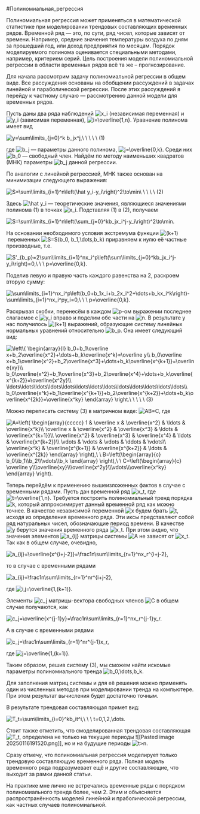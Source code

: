 #Полиномиальная_регрессия 

  
Полиномиальная регрессия может применяться в математической статистике при моделировании трендовых составляющих временных рядов. Временной ряд — это, по сути, ряд чисел, которые зависят от времени. Например, средние значения температуры воздуха по дням за прошедший год, или доход предприятия по месяцам. Порядок моделируемого полинома оценивается специальными методами, например, критерием серий. Цель построения модели полиномиальной регрессии в области временных рядов всё та же – прогнозирование.

  

Для начала рассмотрим задачу полиномиальной регрессии в общем виде. Все рассуждения основаны на обобщении рассуждений в задачах линейной и параболической регрессии. После этих рассуждений я перейду к частному случаю — рассмотрению данной модели для временных рядов.

  

Пусть даны два ряда наблюдений ![$x_i$](https://habrastorage.org/getpro/habr/formulas/42f/173/c29/42f173c2992cf2826d484e0dac62fb74.svg) (независимая переменная) и ![$y_i$](https://habrastorage.org/getpro/habr/formulas/98f/639/4b2/98f6394b2bd98b852bb0895b97d55e9f.svg) (зависимая переменная), ![$i=\overline{1,n}$](https://habrastorage.org/getpro/habr/formulas/365/5d5/3e0/3655d53e0cf683a837cbd61872a27d7d.svg). Уравнение полинома имеет вид

![$y=\sum\limits_{j=0}^k b_jx^j,\ \ \ \ \ (1)$](https://habrastorage.org/getpro/habr/formulas/eb3/626/55d/eb362655db6c80e32cf168c8dbefcc04.svg)

  
где ![$b_j$](https://habrastorage.org/getpro/habr/formulas/295/925/e0b/295925e0b0eb6a2039fe9de6dcb7a83d.svg) — параметры данного полинома, ![$j=\overline{0,k}$](https://habrastorage.org/getpro/habr/formulas/129/85e/1f5/12985e1f5be10aec32d375ffc83d3100.svg). Среди них ![$b_0$](https://habrastorage.org/getpro/habr/formulas/e6e/20b/248/e6e20b248276fc26ef4a0c922d610844.svg) — свободный член. Найдём по методу наименьших квадратов (МНК) параметры ![$b_j$](https://habrastorage.org/getpro/habr/formulas/295/925/e0b/295925e0b0eb6a2039fe9de6dcb7a83d.svg) данной регрессии.  

По аналогии с линейной регрессией, МНК также основан на минимизации следующего выражения:

![$S=\sum\limits_{i=1}^n\left(\hat y_i-y_i\right)^2\to\min\ \ \ \ \ (2)$](https://habrastorage.org/getpro/habr/formulas/649/cfd/7a7/649cfd7a7590d71835877c4e89121517.svg)

  
  

Здесь ![$\hat y_i$](https://habrastorage.org/getpro/habr/formulas/baa/8d8/21a/baa8d821ad480859c78f0226817db13d.svg) — теоретические значения, являющиеся значениями полинома (1) в точках ![$x_i$](https://habrastorage.org/getpro/habr/formulas/42f/173/c29/42f173c2992cf2826d484e0dac62fb74.svg). Подставляя (1) в (2), получаем

![$S=\sum\limits_{i=1}^n\left(\sum_{j=0}^kb_jx_i^j-y_i\right)^2\to\min.$](https://habrastorage.org/getpro/habr/formulas/149/7b3/d6e/1497b3d6ec2f0efff45c0c255e564a08.svg)

  
  

На основании необходимого условия экстремума функции ![$(k+1)$](https://habrastorage.org/getpro/habr/formulas/932/e9b/2af/932e9b2af48adb6b659ec73fd4e98c6f.svg) переменных ![$S=S(b_0, b_1,\dots,b_k)$](https://habrastorage.org/getpro/habr/formulas/a21/595/326/a215953267bd5e9f0bfe007292b9a414.svg) приравняем к нулю её частные производные, т.е.

![$S'_{b_p}=2\sum\limits_{i=1}^nx_i^p\left(\sum\limits_{j=0}^kb_jx_i^j-y_i\right)=0,\ \ \ p=\overline{0,k}.$](https://habrastorage.org/getpro/habr/formulas/302/086/d1f/302086d1ff0faa0f86a950c55e95ca6f.svg)

  
Поделив левую и правую часть каждого равенства на 2, раскроем вторую сумму:

![$\sum\limits_{i=1}^nx_i^p\left(b_0+b_1x_i+b_2x_i^2+\dots+b_kx_i^k\right)-\sum\limits_{i=1}^nx_i^py_i=0,\ \ \ p=\overline{0,k}.$](https://habrastorage.org/getpro/habr/formulas/de7/336/1ce/de73361ce53b4fd6bd881f4c483ffbf7.svg)

  
Раскрывая скобки, перенесём в каждом ![$p$](https://habrastorage.org/getpro/habr/formulas/839/f25/c27/839f25c2746382debd4f08ea25ad5ecf.svg)-ом выражении последнее слагаемое с ![$y_i$](https://habrastorage.org/getpro/habr/formulas/98f/639/4b2/98f6394b2bd98b852bb0895b97d55e9f.svg) вправо и поделим обе части на ![$n$](https://habrastorage.org/getpro/habr/formulas/08d/9fa/efb/08d9faefbe272bdf8fbb80773542e343.svg). В результате у нас получилось ![$(k+1)$](https://habrastorage.org/getpro/habr/formulas/932/e9b/2af/932e9b2af48adb6b659ec73fd4e98c6f.svg) выражений, образующие систему линейных нормальных уравнений относительно ![$b_p$](https://habrastorage.org/getpro/habr/formulas/61b/3f0/df9/61b3f0df9b585640d46f650fa7ff3abf.svg). Она имеет следующий вид:  

![$\left\{ \begin{array}{l} b_0+b_1\overline x+b_2\overline{x^2}+\dots+b_k\overline{x^k}=\overline y\\ b_0\overline x+b_1\overline{x^2}+b_2\overline{x^3}+\dots+b_k\overline{x^{k+1}}=\overline{xy}\\ b_0\overline{x^2}+b_1\overline{x^3}+b_2\overline{x^4}+\dots+b_k\overline{x^{k+2}}=\overline{x^2y}\\ \ldots\ldots\ldots\ldots\ldots\ldots\ldots\ldots\ldots\ldots\ldots\ldots\ldots\\ b_0\overline{x^k}+b_1\overline{x^{k+1}}+b_2\overline{x^{k+2}}+\dots+b_k\overline{x^{2k}}=\overline{x^ky} \end{array} \right.\ \ \ \ \ (3)$](https://habrastorage.org/getpro/habr/formulas/3e7/c2b/7c7/3e7c2b7c73c1c893c6c195a002bac78f.svg)

  

Можно переписать систему (3) в матричном виде: ![$AB=C$](https://habrastorage.org/getpro/habr/formulas/ef2/0e8/404/ef20e84048af3dc5266b06fc8c095df8.svg), где

  

![$A=\left( \begin{array}{ccccc} 1 & \overline x & \overline{x^2} & \ldots & \overline{x^k}\\ \overline x & \overline{x^2} & \overline{x^3} & \ldots & \overline{x^{k+1}}\\ \overline{x^2} & \overline{x^3} & \overline{x^4} & \ldots & \overline{x^{k+2}}\\ \vdots & \vdots & \vdots & \ddots & \vdots\\ \overline{x^k} & \overline{x^{k+1}} & \overline{x^{k+2}} & \ldots & \overline{x^{2k}} \end{array} \right),\ \ B=\left(\begin{array}{c} b_0\\b_1\\b_2\\\vdots\\b_k \end{array} \right),\ \ C=\left(\begin{array}{c} \overline y\\\overline{xy}\\\overline{x^2y}\\\vdots\\\overline{x^ky} \end{array} \right).$](https://habrastorage.org/getpro/habr/formulas/0f1/85a/e93/0f185ae938f167a219e2ea7447c5814d.svg)

  

Теперь перейдём к применению вышеизложенных фактов в случае с временными рядами. Пусть дан временной ряд ![$x_t$](https://habrastorage.org/getpro/habr/formulas/8c8/de3/1b3/8c8de31b3312d0b35a7b6f7a06fa25e4.svg), где ![$t=\overline{1,n}$](https://habrastorage.org/getpro/habr/formulas/ce3/69f/32c/ce369f32cf5c40a3a4fbcff7710a9f3c.svg). Требуется построить полиномиальный тренд порядка ![$k$](https://habrastorage.org/getpro/habr/formulas/16d/a50/7b2/16da507b2fc389688ef0659939dcc647.svg), который аппроксимирует данный временной ряд как можно точнее. В качестве независимой переменной ![$x$](https://habrastorage.org/getpro/habr/formulas/817/b92/407/817b92407f764f57af9226e50cc788fd.svg) будем брать ![$t$](https://habrastorage.org/getpro/habr/formulas/9b0/012/4e4/9b00124e411362185d05b841bc32695f.svg), исходя из определения временного ряда. Эти иксы представляют собой ряд натуральных чисел, обозначающие период времени. В качестве ![$y$](https://habrastorage.org/getpro/habr/formulas/9b3/4c4/da5/9b34c4da5c757d4982bbd1b6f2e8998a.svg) берутся значения временного ряда ![$x_t$](https://habrastorage.org/getpro/habr/formulas/8c8/de3/1b3/8c8de31b3312d0b35a7b6f7a06fa25e4.svg). При этом видно, что значения элементов ![$a_{ij}$](https://habrastorage.org/getpro/habr/formulas/9f1/b0a/4a1/9f1b0a4a138133c49de7e2547828295e.svg) матрицы системы ![$A$](https://habrastorage.org/getpro/habr/formulas/493/c1c/008/493c1c008018df9bed4910321f29ff00.svg) не зависят от ![$x_t$](https://habrastorage.org/getpro/habr/formulas/8c8/de3/1b3/8c8de31b3312d0b35a7b6f7a06fa25e4.svg). Так как в общем случае, очевидно,

![$a_{ij}=\overline{x^{i+j-2}}=\frac1n\sum\limits_{r=1}^nx_r^{i+j-2},$](https://habrastorage.org/getpro/habr/formulas/4f1/2c0/5f6/4f12c05f6522a9131be8185cb70a31b7.svg)

  
то в случае с временными рядами

![$a_{ij}=\frac1n\sum\limits_{r=1}^nr^{i+j-2},$](https://habrastorage.org/getpro/habr/formulas/aad/73b/873/aad73b8735ac17b86a46be8056fd5a98.svg)

  
где ![$i,j=\overline{1,(k+1)}.$](https://habrastorage.org/getpro/habr/formulas/14a/f25/3e0/14af253e0db6ad065abaa8b66b7e02dc.svg)  

Элементы ![$c_j$](https://habrastorage.org/getpro/habr/formulas/94f/a41/fb6/94fa41fb6c6b7e8c461156916befaa85.svg) матрицы-вектора свободных членов ![$C$](https://habrastorage.org/getpro/habr/formulas/47e/792/77d/47e79277dc17c254743475ff05980a53.svg) в общем случае получаются, как

![$c_j=\overline{x^{j-1}y}=\frac1n\sum\limits_{r=1}^nx_r^{j-1}y_r.$](https://habrastorage.org/getpro/habr/formulas/b06/65d/bf2/b0665dbf2f0e54d96df9dab3eb727c3d.svg)

  
А в случае с временными рядами

![$c_j=\frac1n\sum\limits_{r=1}^nr^{j-1}x_r,$](https://habrastorage.org/getpro/habr/formulas/f90/ad7/48e/f90ad748eb5aa3453c9c9558f552a594.svg)

  
где ![$j=\overline{1,(k+1)}.$](https://habrastorage.org/getpro/habr/formulas/e4e/307/3b0/e4e3073b043af14cb9feafd7d5d37bf0.svg)  

Таким образом, решив систему (3), мы сможем найти искомые параметры полиномиального тренда ![$b_0,\dots,b_k.$](https://habrastorage.org/getpro/habr/formulas/b92/d4f/b38/b92d4fb389330118fee5e5a7ca87381d.svg)

  

Для заполнения матриц системы и для её решения можно применять один из численных методов при моделировании тренда на компьютере. При этом результат вычисления будет достаточно точным.

  

В результате трендовая составляющая примет вид:

![$T_t=\sum\limits_{i=0}^kb_it^i,\ \ \ t=0,1,2,\dots.$](https://habrastorage.org/getpro/habr/formulas/dda/3b2/ab4/dda3b2ab4ddeba4c0ef0ef5e5d90f130.svg)

  
Стоит также отметить, что смоделированная трендовая составляющая ![$T_t$](https://habrastorage.org/getpro/habr/formulas/a5c/58e/f56/a5c58ef56082f4b53ba1f77a6d8b8b5a.svg), определена не только на текущие периоды ![[Pasted image 20250116191520.png]], но и на будущие периоды ![$t>n$](https://habrastorage.org/getpro/habr/formulas/41d/b1d/0c2/41db1d0c2a8a8396de76656ad926b329.svg).  

Сразу отмечу, что полиномиальная регрессия моделирует только трендовую составляющую временного ряда. Полная модель временного ряда подразумевает ещё и другие составляющие, что выходит за рамки данной статьи.

  

На практике мне лично не встречались временные ряды с порядком полиномиального тренда более, чем 2. Этим и объясняется распространённость моделей линейной и праболической регрессии, как частных случаев полиномиальной.